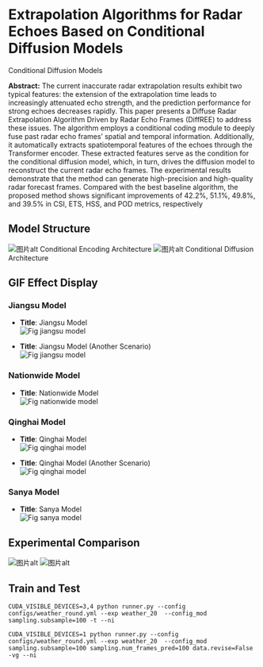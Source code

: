 # Extrapolation Algorithms for Radar Echoes Based on Conditional Diffusion Models
Conditional Diffusion Models

**Abstract:** The current inaccurate radar extrapolation results exhibit two typical features: the extension 
of the extrapolation time leads to increasingly attenuated echo strength, and the prediction 
performance for strong echoes decreases rapidly. This paper presents a Diffuse Radar Extrapolation 
Algorithm Driven by Radar Echo Frames (DiffREE) to address these issues. The algorithm employs a 
conditional coding module to deeply fuse past radar echo frames’ spatial and temporal information.
Additionally, it automatically extracts spatiotemporal features of the echoes through the Transformer 
encoder. These extracted features serve as the condition for the conditional diffusion model, which, in 
turn, drives the diffusion model to reconstruct the current radar echo frames. The experimental results 
demonstrate that the method can generate high-precision and high-quality radar forecast frames. 
Compared with the best baseline algorithm, the proposed method shows significant improvements
of 42.2%, 51.1%, 49.8%, and 39.5% in CSI, ETS, HSS, and POD metrics, respectively

## Model Structure
<img src="/figures/1_page-0001.jpg" alt="图片alt" title="Conditional Encoding Architecture">
Conditional Encoding Architecture

<img src="/figures/2_page-0001.jpg" alt="图片alt" title="Conditional Diffusion Architecture">
Conditional Diffusion Architecture

## GIF Effect Display


### Jiangsu Model

- **Title**: Jiangsu Model  
  ![Fig jiangsu model](/figures/videos_pred_0_0.gif)

- **Title**: Jiangsu Model (Another Scenario)  
  ![Fig jiangsu model](/figures/videos_pred_860000_0.gif)

### Nationwide Model

- **Title**: Nationwide Model  
  ![Fig nationwide model](/figures/nationwide_model.gif)

### Qinghai Model

- **Title**: Qinghai Model  
  ![Fig qinghai model](/figures/qinghai_model.gif)

- **Title**: Qinghai Model (Another Scenario)  
  ![Fig qinghai model](/figures/qinghai_model2.gif)

### Sanya Model

- **Title**: Sanya Model  
  ![Fig sanya model](/figures/sanya_model.gif)

## Experimental Comparison
<img src="/figures/3.pdf" alt="图片alt" title="Conditional Diffusion Architecture">

<img src="/figures/4.pdf" alt="图片alt" title="Conditional Diffusion Architecture">

## Train and Test
`CUDA_VISIBLE_DEVICES=3,4 python runner.py --config configs/weather_round.yml --exp weather_20  --config_mod sampling.subsample=100 -t --ni`

`CUDA_VISIBLE_DEVICES=1 python runner.py --config configs/weather_round.yml --exp weather_20  --config_mod sampling.subsample=100 sampling.num_frames_pred=100 data.revise=False -vg --ni`
